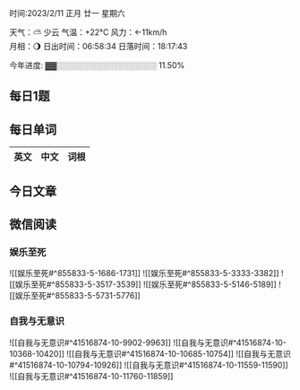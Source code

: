 

时间:2023/2/11 正月 廿一 星期六

天气：⛅️  少云 气温：+22°C 风力：←11km/h  
月相：🌖 日出时间：06:58:34 日落时间：18:17:43

今年进度: ▓▓░░░░░░░░░░░░░░░░░░ 11.50%


## 每日1题


## 每日单词

| 英文       | 中文       |词根|
| ---------- | ---------- | ---|


## 今日文章



## 微信阅读

<!-- start of weread -->

### 娱乐至死
![[娱乐至死#^855833-5-1686-1731]]
![[娱乐至死#^855833-5-3333-3382]]
![[娱乐至死#^855833-5-3517-3539]]
![[娱乐至死#^855833-5-5146-5189]]
![[娱乐至死#^855833-5-5731-5776]]

### 自我与无意识
![[自我与无意识#^41516874-10-9902-9963]]
![[自我与无意识#^41516874-10-10368-10420]]
![[自我与无意识#^41516874-10-10685-10754]]
![[自我与无意识#^41516874-10-10794-10926]]
![[自我与无意识#^41516874-10-11559-11590]]
![[自我与无意识#^41516874-10-11760-11859]]

<!-- end of weread -->
